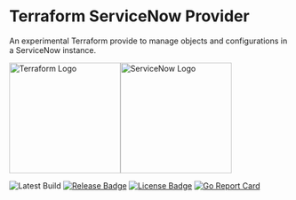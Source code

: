# Terraform ServiceNow Provider

An experimental Terraform provide to manage objects and configurations in a ServiceNow instance.

<img src="https://www.terraform.io/assets/images/og-image-8b3e4f7d.png" height="200" alt="Terraform Logo"/><img src="https://community.servicenow.com/c4fe846adbb95f0037015e77dc961918.iix" height="200" alt="ServiceNow Logo"/>

![Latest Build](https://github.com/agilesyndrome/terraform-provider-servicenow/actions/workflows/release.yml/badge.svg)
[![Release Badge](https://img.shields.io/github/release/agilesyndrome/terraform-provider-servicenow.svg)](https://github.com/agilesyndrome/terraform-provider-servicenow/releases/latest)
[![License Badge](https://img.shields.io/github/license/tylerhatton/terraform-provider-servicenow.svg)](LICENSE)
[![Go Report Card](https://goreportcard.com/badge/github.com/tylerhatton/terraform-provider-servicenow)](https://goreportcard.com/report/github.com/tylerhatton/terraform-provider-servicenow)

